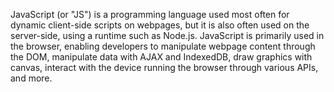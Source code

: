 JavaScript (or "JS") is a programming language used most often for dynamic client-side scripts on webpages, but it is also often used on the server-side, using a runtime such as Node.js.
JavaScript is primarily used in the browser, enabling developers to manipulate webpage content through the DOM, manipulate data with AJAX and IndexedDB, draw graphics with canvas, interact with the device running the browser through various APIs, and more.

